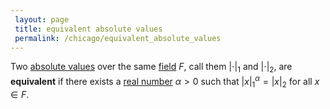 ```yaml
---
 layout: page
 title: equivalent absolute values
 permalink: /chicago/equivalent_absolute_values
---
```

Two [absolute values](https://defsmath.github.io/DefsMath/absolute_value) over the same [field](https://defsmath.github.io/DefsMath/field) $F$, call them $|\cdot|_1$ and $|\cdot|_2$, are **equivalent** if there exists a [real number](https://defsmath.github.io/DefsMath/real_number) $\alpha>0$ such that $|x|_1^\alpha = |x|_2$ for all $x\in F$.

